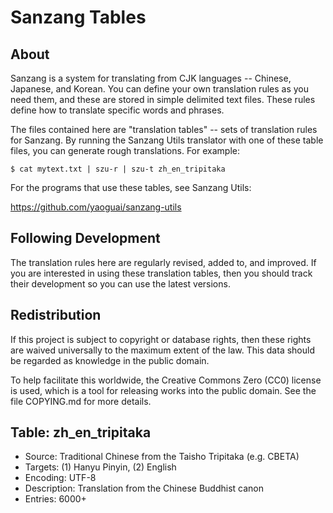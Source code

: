 Sanzang Tables
==============

About
-----
Sanzang is a system for translating from CJK languages -- Chinese, Japanese,
and Korean. You can define your own translation rules as you need them, and
these are stored in simple delimited text files. These rules define how to
translate specific words and phrases.

The files contained here are "translation tables" -- sets of translation rules
for Sanzang. By running the Sanzang Utils translator with one of these table
files, you can generate rough translations. For example:

    $ cat mytext.txt | szu-r | szu-t zh_en_tripitaka

For the programs that use these tables, see Sanzang Utils:

<https://github.com/yaoguai/sanzang-utils>

Following Development
---------------------
The translation rules here are regularly revised, added to, and improved. If
you are interested in using these translation tables, then you should track
their development so you can use the latest versions.

Redistribution
--------------
If this project is subject to copyright or database rights, then these rights
are waived universally to the maximum extent of the law. This data should be
regarded as knowledge in the public domain.

To help facilitate this worldwide, the Creative Commons Zero (CC0) license is
used, which is a tool for releasing works into the public domain. See the file
COPYING.md for more details.

Table: zh_en_tripitaka
----------------------
* Source: Traditional Chinese from the Taisho Tripitaka (e.g. CBETA)
* Targets: (1) Hanyu Pinyin, (2) English
* Encoding: UTF-8
* Description: Translation from the Chinese Buddhist canon
* Entries: 6000+
